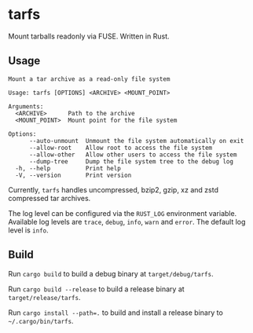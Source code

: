 # tarfs
Mount tarballs readonly via FUSE. Written in Rust.

## Usage
```
Mount a tar archive as a read-only file system

Usage: tarfs [OPTIONS] <ARCHIVE> <MOUNT_POINT>

Arguments:
  <ARCHIVE>      Path to the archive
  <MOUNT_POINT>  Mount point for the file system

Options:
      --auto-unmount  Unmount the file system automatically on exit
      --allow-root    Allow root to access the file system
      --allow-other   Allow other users to access the file system
      --dump-tree     Dump the file system tree to the debug log
  -h, --help          Print help
  -V, --version       Print version
```

Currently, `tarfs` handles uncompressed, bzip2, gzip, xz and zstd compressed tar archives.

The log level can be configured via the `RUST_LOG` environment variable. Available log levels are
`trace`, `debug`, `info`, `warn` and `error`. The default log level is `info`.

## Build

Run `cargo build` to build a debug binary at `target/debug/tarfs`.

Run `cargo build --release` to build a release binary at `target/release/tarfs`.

Run `cargo install --path=.` to build and install a release binary to `~/.cargo/bin/tarfs`.
